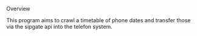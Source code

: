 Overview

This program aims to crawl a timetable of phone dates and transfer those via the sipgate api into the telefon system.
